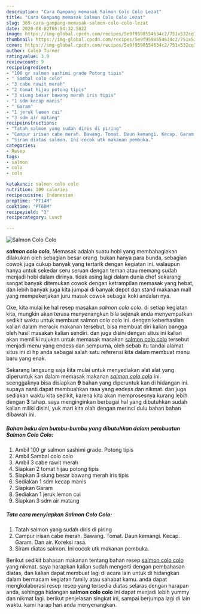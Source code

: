 ```yaml
---
description: "Cara Gampang memasak Salmon Colo Colo Lezat"
title: "Cara Gampang memasak Salmon Colo Colo Lezat"
slug: 369-cara-gampang-memasak-salmon-colo-colo-lezat
date: 2020-08-02T05:54:32.582Z
image: https://img-global.cpcdn.com/recipes/5e9f9598554634c2/751x532cq70/salmon-colo-colo-foto-resep-utama.jpg
thumbnail: https://img-global.cpcdn.com/recipes/5e9f9598554634c2/751x532cq70/salmon-colo-colo-foto-resep-utama.jpg
cover: https://img-global.cpcdn.com/recipes/5e9f9598554634c2/751x532cq70/salmon-colo-colo-foto-resep-utama.jpg
author: Caleb Turner
ratingvalue: 3.9
reviewcount: 9
recipeingredient:
- "100 gr salmon sashimi grade Potong tipis"
- " Sambal colo colo"
- "3 cabe rawit merah"
- "2 tomat hijau potong tipis"
- "3 siung besar bawang merah iris tipis"
- "1 sdm kecap manis"
- " Garam"
- "1 jeruk lemon cui"
- "3 sdm air matang"
recipeinstructions:
- "Tatah salmon yang sudah diris di piring"
- "Campur irisan cabe merah. Bawang. Tomat. Daun kemangi. Kecap. Garam. Dan air. Koreksi rasa."
- "Siram diatas salmon. Ini cocok utk makanan pembuka."
categories:
- Resep
tags:
- salmon
- colo
- colo

katakunci: salmon colo colo 
nutrition: 189 calories
recipecuisine: Indonesian
preptime: "PT14M"
cooktime: "PT60M"
recipeyield: "3"
recipecategory: Lunch

---
```



![Salmon Colo Colo](https://img-global.cpcdn.com/recipes/5e9f9598554634c2/751x532cq70/salmon-colo-colo-foto-resep-utama.jpg)

<b><i>salmon colo colo</i></b>, Memasak adalah suatu hobi yang membahagiakan dilakukan oleh sebagian besar orang. bukan hanya para bunda, sebagian cowok juga cukup banyak yang tertarik dengan kegiatan ini. walaupun hanya untuk sekedar seru seruan dengan teman atau memang sudah menjadi hobi dalam dirinya. tidak asing lagi dalam dunia chef sekarang sangat banyak ditemukan cowok dengan ketrampilan memasak yang hebat, dan lebih banyak juga kita jumpai di banyak depot dan stand makanan mall yang mempekerjakan juru masak cowok sebagai koki andalan nya.



Oke, kita mulai ke hal resep masakan <i>salmon colo colo</i>. di setiap kegiatan kita, mungkin akan terasa menyenangkan bila sejenak anda menyempatkan sedikit waktu untuk membuat salmon colo colo ini. dengan keberhasilan kalian dalam meracik makanan tersebut, bisa membuat diri kalian bangga oleh hasil masakan kalian sendiri. dan juga disini dengan situs ini kalian akan memiliki rujukan untuk memasak masakan <u>salmon colo colo</u> tersebut menjadi menu yang endess dan sempurna, oleh sebab itu tandai alamat situs ini di hp anda sebagai salah satu referensi kita dalam membuat menu baru yang enak.


Sekarang langsung saja kita mulai untuk menyediakan alat alat yang diperuntuk kan dalam memasak makanan <u><i>salmon colo colo</i></u> ini. seenggaknya bisa disiapkan <b>9</b> bahan yang diperuntuk kan di hidangan ini. supaya nanti dapat membuahkan rasa yang endess dan nikmat. dan juga sediakan waktu kita sedikit, karena kita akan memprosesnya kurang lebih dengan <b>3</b> tahap. saya menginginkan berbagai hal yang dibutuhkan sudah kalian miliki disini, yuk mari kita olah dengan merinci dulu bahan bahan dibawah ini.

<!--inarticleads1-->

##### Bahan baku dan bumbu-bumbu yang dibutuhkan dalam pembuatan Salmon Colo Colo:

1. Ambil 100 gr salmon sashimi grade. Potong tipis
1. Ambil  Sambal colo colo
1. Ambil 3 cabe rawit merah
1. Siapkan 2 tomat hijau potong tipis
1. Siapkan 3 siung besar bawang merah iris tipis
1. Sediakan 1 sdm kecap manis
1. Siapkan  Garam
1. Sediakan 1 jeruk lemon cui
1. Siapkan 3 sdm air matang




<!--inarticleads2-->

##### Tata cara menyiapkan Salmon Colo Colo:

1. Tatah salmon yang sudah diris di piring
1. Campur irisan cabe merah. Bawang. Tomat. Daun kemangi. Kecap. Garam. Dan air. Koreksi rasa.
1. Siram diatas salmon. Ini cocok utk makanan pembuka.




Berikut sedikit bahasan makanan tentang bahan resep <u>salmon colo colo</u> yang nikmat. saya harapkan kalian sudah mengerti dengan pembahasan diatas, dan kalian dapat membuat lagi di acara lain untuk di hidangkan dalam bermacam kegiatan family atau sahabat kamu. anda dapat mengkolaborasi resep resep yang tersedia diatas selaras dengan harapan anda, sehingga hidangan <b>salmon colo colo</b> ini dapat menjadi lebih yummy dan nikmat lagi. berikut penjelasan singkat ini, sampai berjumpa lagi di lain waktu. kami harap hari anda menyenangkan.
